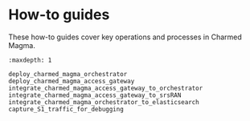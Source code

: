 # How-to guides

These how-to guides cover key operations and processes in Charmed Magma.

```{toctree}
:maxdepth: 1

deploy_charmed_magma_orchestrator
deploy_charmed_magma_access_gateway
integrate_charmed_magma_access_gateway_to_orchestrator
integrate_charmed_magma_access_gateway_to_srsRAN
integrate_charmed_magma_orchestrator_to_elasticsearch
capture_S1_traffic_for_debugging
```
